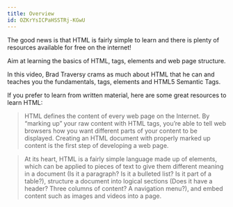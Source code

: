 ```yaml
---
title: Overview
id: OZKrYsICPaHSSTRj-KGwU
---
```

The good news is that HTML is fairly simple to learn and there is plenty of resources available for free on the internet!

Aim at learning the basics of HTML, tags, elements and web page structure.

<link-bookmark href="https://www.youtube.com/watch?v=UB1O30fR-EE" title="HTML Crash Course For Absolute Beginners">In this video, Brad Traversy crams as much about HTML that he can and teaches you the fundamentals, tags, elements and HTML5 Semantic Tags.</link-bookmark>

If you prefer to learn from written material, here are some great resources to learn HTML:

<link-bookmark href="https://www.internetingishard.com/html-and-css/basic-web-pages/" title="Basic Web Pages">

> HTML defines the content of every web page on the Internet. By “marking up” your raw content with HTML tags, you’re able to tell web browsers how you want different parts of your content to be displayed. Creating an HTML document with properly marked up content is the first step of developing a web page.

</link-bookmark>

<link-bookmark href="https://developer.mozilla.org/en-US/docs/Learn/HTML/Introduction_to_HTML/Getting_started" title="Getting started with HTML">

> At its heart, HTML is a fairly simple language made up of elements, which can be applied to pieces of text to give them different meaning in a document (Is it a paragraph? Is it a bulleted list? Is it part of a table?), structure a document into logical sections (Does it have a header? Three columns of content? A navigation menu?), and embed content such as images and videos into a page.

</LinkBookmark>
